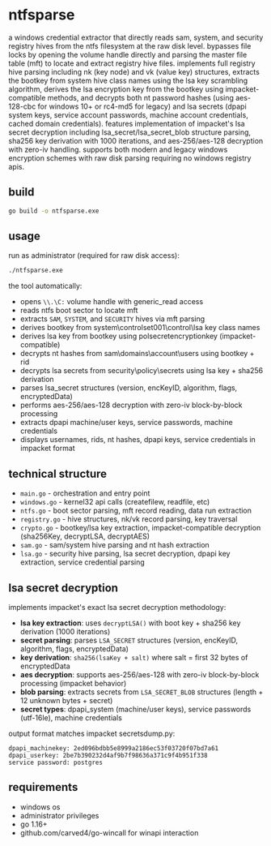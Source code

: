 # ntfsparse

a windows credential extractor that directly reads sam, system, and security registry hives from the ntfs filesystem at the raw disk level. bypasses file locks by opening the volume handle directly and parsing the master file table (mft) to locate and extract registry hive files. implements full registry hive parsing including nk (key node) and vk (value key) structures, extracts the bootkey from system hive class names using the lsa key scrambling algorithm, derives the lsa encryption key from the bootkey using impacket-compatible methods, and decrypts both nt password hashes (using aes-128-cbc for windows 10+ or rc4-md5 for legacy) and lsa secrets (dpapi system keys, service account passwords, machine account credentials, cached domain credentials). features implementation of impacket's lsa secret decryption including lsa_secret/lsa_secret_blob structure parsing, sha256 key derivation with 1000 iterations, and aes-256/aes-128 decryption with zero-iv handling. supports both modern and legacy windows encryption schemes with raw disk parsing requiring no windows registry apis.

## build

```bash
go build -o ntfsparse.exe
```

## usage

run as administrator (required for raw disk access):

```bash
./ntfsparse.exe
```

the tool automatically:
- opens `\\.\C:` volume handle with generic_read access
- reads ntfs boot sector to locate mft
- extracts `SAM`, `SYSTEM`, and `SECURITY` hives via mft parsing
- derives bootkey from system\controlset001\control\lsa key class names
- derives lsa key from bootkey using polsecretencryptionkey (impacket-compatible)
- decrypts nt hashes from sam\domains\account\users using bootkey + rid
- decrypts lsa secrets from security\policy\secrets using lsa key + sha256 derivation
- parses lsa_secret structures (version, encKeyID, algorithm, flags, encryptedData)
- performs aes-256/aes-128 decryption with zero-iv block-by-block processing
- extracts dpapi machine/user keys, service passwords, machine credentials
- displays usernames, rids, nt hashes, dpapi keys, service credentials in impacket format

## technical structure

- `main.go` - orchestration and entry point
- `windows.go` - kernel32 api calls (createfilew, readfile, etc)
- `ntfs.go` - boot sector parsing, mft record reading, data run extraction
- `registry.go` - hive structures, nk/vk record parsing, key traversal
- `crypto.go` - bootkey/lsa key extraction, impacket-compatible decryption (sha256Key, decryptLSA, decryptAES)
- `sam.go` - sam/system hive parsing and nt hash extraction
- `lsa.go` - security hive parsing, lsa secret decryption, dpapi key extraction, service credential parsing

## lsa secret decryption

implements impacket's exact lsa secret decryption methodology:

- **lsa key extraction**: uses `decryptLSA()` with boot key + sha256 key derivation (1000 iterations)
- **secret parsing**: parses `LSA_SECRET` structures (version, encKeyID, algorithm, flags, encryptedData)
- **key derivation**: `sha256(lsaKey + salt)` where salt = first 32 bytes of encryptedData
- **aes decryption**: supports aes-256/aes-128 with zero-iv block-by-block processing (impacket behavior)
- **blob parsing**: extracts secrets from `LSA_SECRET_BLOB` structures (length + 12 unknown bytes + secret)
- **secret types**: dpapi_system (machine/user keys), service passwords (utf-16le), machine credentials

output format matches impacket secretsdump.py:
```
dpapi_machinekey: 2ed096bdbb5e8999a2186ec53f03720f07bd7a61
dpapi_userkey: 2be7b390232d4af9b7f98636a371c9f4b951f338
service password: postgres
```

## requirements

- windows os
- administrator privileges
- go 1.16+
- github.com/carved4/go-wincall for winapi interaction

